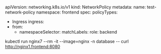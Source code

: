 apiVersion: networking.k8s.io/v1
kind: NetworkPolicy
metadata:
  name: test-network-policy
  namespace: frontend
spec:
  policyTypes:
  - Ingress
  ingress:
  - from:
    - namespaceSelector:
        matchLabels:
          role: backend

kubectl run nginx7 --rm -it  --image=nginx -n database -- curl http://nginx1.frontend:8080
